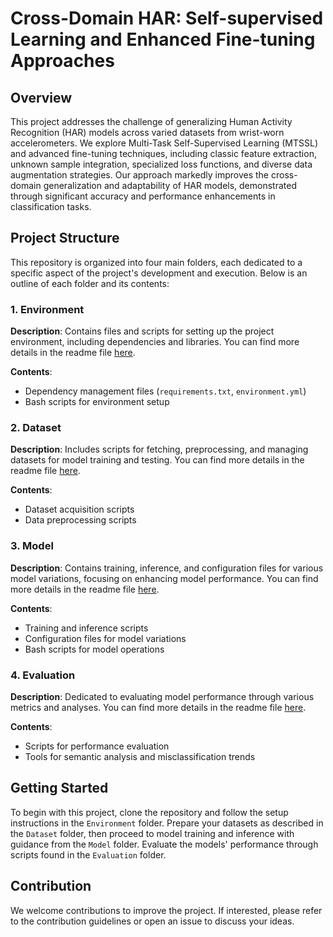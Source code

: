 # Cross-Domain HAR: Self-supervised Learning and Enhanced Fine-tuning Approaches

## Overview
This project addresses the challenge of generalizing Human Activity Recognition (HAR) models across varied datasets from wrist-worn accelerometers. We explore Multi-Task Self-Supervised Learning (MTSSL) and advanced fine-tuning techniques, including classic feature extraction, unknown sample integration, specialized loss functions, and diverse data augmentation strategies. Our approach markedly improves the cross-domain generalization and adaptability of HAR models, demonstrated through significant accuracy and performance enhancements in classification tasks. 
## Project Structure
This repository is organized into four main folders, each dedicated to a specific aspect of the project's development and execution. Below is an outline of each folder and its contents:

### 1. Environment
**Description**: Contains files and scripts for setting up the project environment, including dependencies and libraries. You can find more details in the readme file [here](./1-Environment/README.md).

**Contents**:
- Dependency management files (`requirements.txt`, `environment.yml`)
- Bash scripts for environment setup

### 2. Dataset
**Description**: Includes scripts for fetching, preprocessing, and managing datasets for model training and testing. You can find more details in the readme file [here](./2-Dataset/README.md).

**Contents**:
- Dataset acquisition scripts
- Data preprocessing scripts

### 3. Model
**Description**: Contains training, inference, and configuration files for various model variations, focusing on enhancing model performance. You can find more details in the readme file [here](./3-Model/README.md).

**Contents**:
- Training and inference scripts
- Configuration files for model variations
- Bash scripts for model operations

### 4. Evaluation
**Description**: Dedicated to evaluating model performance through various metrics and analyses. You can find more details in the readme file [here](./4-Evaluation/README.md).

**Contents**:
- Scripts for performance evaluation
- Tools for semantic analysis and misclassification trends

## Getting Started
To begin with this project, clone the repository and follow the setup instructions in the `Environment` folder. Prepare your datasets as described in the `Dataset` folder, then proceed to model training and inference with guidance from the `Model` folder. Evaluate the models' performance through scripts found in the `Evaluation` folder.

## Contribution
We welcome contributions to improve the project. If interested, please refer to the contribution guidelines or open an issue to discuss your ideas.

